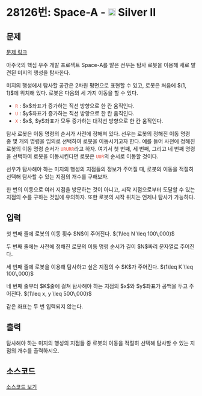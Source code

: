# 28126번: Space-A - <img src="https://static.solved.ac/tier_small/9.svg" style="height:20px" /> Silver II

<!-- performance -->

<!-- 문제 제출 후 깃허브에 푸시를 했을 때 제출한 코드의 성능이 입력될 공간입니다.-->

<!-- end -->

## 문제

[문제 링크](https://boj.kr/28126)

<p>아주국의 핵심 우주 개발 프로젝트 Space-A를 맡은 선우는 탐사 로봇을 이용해 새로 발견된 미지의 행성을 탐사한다.</p>

<p>미지의 행성에서 탐사할 공간은 2차원 평면으로 표현할 수 있고, 로봇은 처음에 $(1, 1)$에 위치해 있다. 로봇은 다음의 세 가지 이동을 할 수 있다.</p>

<ul>
<li><span style="color:#e74c3c;"><code>R</code></span> : $x$좌표가 증가하는 직선 방향으로 한 칸 움직인다.</li>
<li><span style="color:#e74c3c;"><code>U</code></span> : $y$좌표가 증가하는 직선 방향으로 한 칸 움직인다.</li>
<li><span style="color:#e74c3c;"><code>X</code></span> : $x$, $y$좌표가 모두 증가하는 대각선 방향으로 한 칸 움직인다.</li>
</ul>

<p>탐사 로봇은 이동 명령의 순서가 사전에 정해져 있다. 선우는 로봇의 정해진 이동 명령 중 몇 개의 명령을 임의로 선택하여 로봇을 이동시키고자 한다. 예를 들어 사전에 정해진 로봇의 이동 명령 순서가 <span style="color:#e74c3c;"><code>URURR</code></span>라고 하자. 여기서 첫 번째, 세 번째, 그리고 네 번째 명령을 선택하여 로봇을 이동시킨다면 로봇은 <span style="color:#e74c3c;"><code>UUR</code></span>의 순서로 이동할 것이다.</p>

<p>선우가 탐사해야 하는 미지의 행성의 지점들의 정보가 주어질 때, 로봇의 이동을 적절히 선택해 탐사할 수 있는 지점의 개수를 구해보자.</p>

<p>한 번의 이동으로 여러 지점을 방문하는 것이 아니고, 시작 지점으로부터 도달할 수 있는 지점의 수를 구하는 것임에 유의하자. 또한 로봇의 시작 위치는 언제나 탐사가 가능하다.</p>

## 입력

<p>첫 번째 줄에 로봇의 이동 횟수 $N$이 주어진다. $(1\leq N \leq 100\,000)$</p>

<p>두 번째 줄에는 사전에 정해진 로봇의 이동 명령 순서가 길이 $N$짜리 문자열로 주어진다.</p>

<p>세 번째 줄에 로봇을 이용해 탐사하고 싶은 지점의 수 $K$가 주어진다. $(1\leq K \leq 100\,000)$</p>

<p>네 번째 줄부터 $K$줄에 걸쳐 탐사해야 하는 지점의 $x$와 $y$좌표가 공백을 두고 주어진다. $(1\leq x, y \leq 500\,000)$</p>

<p>같은 좌표는 두 번 입력되지 않는다.</p>

## 출력

<p>탐사해야 하는 미지의 행성의 지점들 중 로봇의 이동을 적절히 선택해 탐사할 수 있는 지점의 개수를 출력하시오.</p>

## 소스코드

[소스코드 보기](Space-A.cpp)